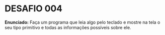 # DESAFIO 004

**Enunciado:** Faça um programa que leia algo pelo teclado e mostre na tela o seu tipo primitivo e todas as informações possíveis sobre ele.